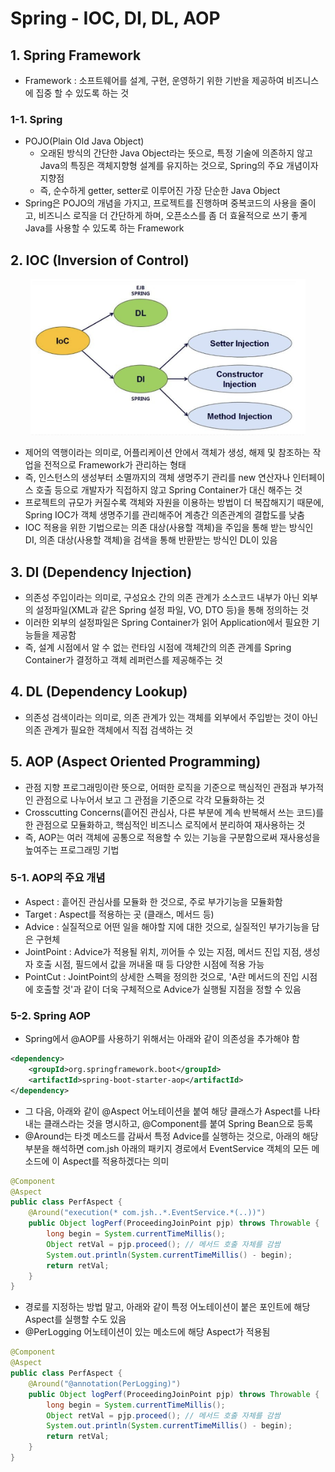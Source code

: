 # Spring - IOC, DI, DL, AOP

## 1. Spring Framework
- Framework : 소프트웨어를 설계, 구현, 운영하기 위한 기반을 제공하여 비즈니스에 집중 할 수 있도록 하는 것

### 1-1. Spring
- POJO(Plain Old Java Object)
    - 오래된 방식의 간단한 Java Object라는 뜻으로, 특정 기술에 의존하지 않고 Java의 특징은 객체지향형 설계를 유지하는 것으로, Spring의 주요 개념이자 지향점
    - 즉, 순수하게 getter, setter로 이루어진 가장 단순한 Java Object
- Spring은 POJO의 개념을 가지고, 프로젝트를 진행하며 중복코드의 사용을 줄이고, 비즈니스 로직을 더 간단하게 하며, 오픈소스를 좀 더 효율적으로 쓰기 좋게 Java를 사용할 수 있도록 하는 Framework

## 2. IOC (Inversion of Control)

<p align="center"><img src="../imagespace/iocDlDi.png" height=250></p>

- 제어의 역행이라는 의미로, 어플리케이션 안에서 객체가 생성, 해제 및 참조하는 작업을 전적으로 Framework가 관리하는 형태
- 즉, 인스턴스의 생성부터 소멸까지의 객체 생명주기 관리를 new 연산자나 인터페이스 호출 등으로 개발자가 직접하지 않고 Spring Container가 대신 해주는 것
- 프로젝트의 규모가 커질수록 객체와 자원을 이용하는 방법이 더 복잡해지기 때문에, Spring IOC가 객체 생명주기를 관리해주어 계층간 의존관계의 결합도를 낮춤
- IOC 적용을 위한 기법으로는 의존 대상(사용할 객체)을 주입을 통해 받는 방식인 DI, 의존 대상(사용할 객체)을 검색을 통해 반환받는 방식인 DL이 있음

## 3. DI (Dependency Injection)
- 의존성 주입이라는 의미로, 구성요소 간의 의존 관계가 소스코드 내부가 아닌 외부의 설정파일(XML과 같은 Spring 설정 파일, VO, DTO 등)을 통해 정의하는 것
- 이러한 외부의 설정파일은 Spring Container가 읽어 Application에서 필요한 기능들을 제공함
- 즉, 설계 시점에서 알 수 없는 런타임 시점에 객체간의 의존 관계를 Spring Container가 결정하고 객체 레퍼런스를 제공해주는 것

## 4. DL (Dependency Lookup)
- 의존성 검색이라는 의미로, 의존 관계가 있는 객체를 외부에서 주입받는 것이 아닌 의존 관계가 필요한 객체에서 직접 검색하는 것

## 5. AOP (Aspect Oriented Programming)
- 관점 지향 프로그래밍이란 뜻으로, 어떠한 로직을 기준으로 핵심적인 관점과 부가적인 관점으로 나누어서 보고 그 관점을 기준으로 각각 모듈화하는 것
- Crosscutting Concerns(흩어진 관심사, 다른 부분에 계속 반복해서 쓰는 코드)를 한 관점으로 모듈화하고, 핵심적인 비즈니스 로직에서 분리하여 재사용하는 것
- 즉, AOP는 여러 객체에 공통으로 적용할 수 있는 기능을 구분함으로써 재사용성을 높여주는 프로그래밍 기법

### 5-1. AOP의 주요 개념
- Aspect : 흩어진 관심사를 모듈화 한 것으로, 주로 부가기능을 모듈화함
- Target : Aspect를 적용하는 곳 (클래스, 메서드 등)
- Advice : 실질적으로 어떤 일을 해야할 지에 대한 것으로, 실질적인 부가기능을 담은 구현체
- JointPoint : Advice가 적용될 위치, 끼어들 수 있는 지점, 메서드 진입 지점, 생성자 호출 시점, 필드에서 값을 꺼내올 때 등 다양한 시점에 적용 가능
- PointCut : JointPoint의 상세한 스펙을 정의한 것으로, 'A란 메서드의 진입 시점에 호출할 것'과 같이 더욱 구체적으로 Advice가 실행될 지점을 정할 수 있음

### 5-2. Spring AOP
- Spring에서 @AOP를 사용하기 위해서는 아래와 같이 의존성을 추가해야 함

```xml
<dependency>
    <groupId>org.springframework.boot</groupId>
    <artifactId>spring-boot-starter-aop</artifactId>
</dependency>
```

- 그 다음, 아래와 같이 @Aspect 어노테이션을 붙여 해당 클래스가 Aspect를 나타내는 클래스라는 것을 명시하고, @Component를 붙여 Spring Bean으로 등록
- @Around는 타겟 메소드를 감싸서 특정 Advice를 실행하는 것으로, 아래의 해당 부분을 해석하면 com.jsh 아래의 패키지 경로에서 EventService 객체의 모든 메소드에 이 Aspect를 적용하겠다는 의미

```java
@Component
@Aspect
public class PerfAspect {
    @Around("execution(* com.jsh..*.EventService.*(..))")
    public Object logPerf(ProceedingJoinPoint pjp) throws Throwable {
        long begin = System.currentTimeMillis(); 
        Object retVal = pjp.proceed(); // 메서드 호출 자체를 감쌈 
        System.out.println(System.currentTimeMillis() - begin); 
        return retVal; 
    }
}
```

- 경로를 지정하는 방법 말고, 아래와 같이 특정 어노테이션이 붙은 포인트에 해당 Aspect를 실행할 수도 있음
- @PerLogging 어노테이션이 있는 메소드에 해당 Aspect가 적용됨

```java
@Component
@Aspect
public class PerfAspect {
    @Around("@annotation(PerLogging)")
    public Object logPerf(ProceedingJoinPoint pjp) throws Throwable {
        long begin = System.currentTimeMillis(); 
        Object retVal = pjp.proceed(); // 메서드 호출 자체를 감쌈 
        System.out.println(System.currentTimeMillis() - begin); 
        return retVal; 
    }
}
```

